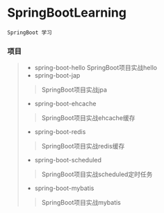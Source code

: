 # SpringBootLearning
    SpringBoot 学习
### 项目
>* spring-boot-hello 
    SpringBoot项目实战hello
>* spring-boot-jap 
>> SpringBoot项目实战jpa
>* spring-boot-ehcache
>> SpringBoot项目实战ehcache缓存
>* spring-boot-redis
>> SpringBoot项目实战redis缓存
>* spring-boot-scheduled
>> SpringBoot项目实战scheduled定时任务
>* spring-boot-mybatis 
>> SpringBoot项目实战mybatis


